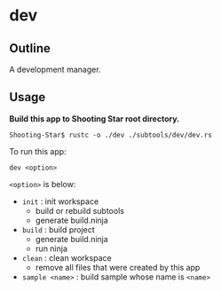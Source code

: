 # dev

## Outline

A development manager.

## Usage

**Build this app to Shooting Star root directory.**

```
Shooting-Star$ rustc -o ./dev ./subtools/dev/dev.rs
```

To run this app:

```
dev <option>
```

`<option>` is below:

* `init` : init workspace
  * build or rebuild subtools
  * generate build.ninja
* `build` : build project
  * generate build.ninja
  * run ninja
* `clean` : clean workspace
  * remove all files that were created by this app
* `sample <name>` : build sample whose name is `<name>`
